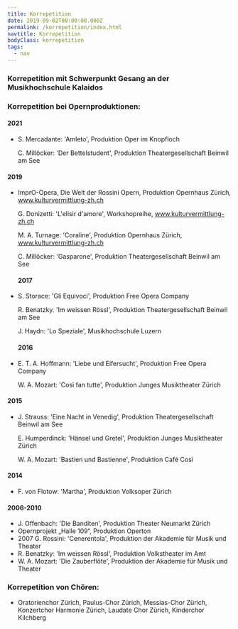 ```yaml
---
title: Korrepetition
date: 2019-09-02T00:00:00.000Z
permalink: /korrepetition/index.html
navtitle: Korrepetition
bodyClass: korrepetition
tags:
  - nav
---
```

### Korrepetition mit Schwerpunkt Gesang an der Musikhochschule Kalaidos

### Korrepetition bei Opernproduktionen:

#### 2021

* S. Mercadante: 'Amleto', Produktion Oper im Knopfloch

  C. Millöcker: 'Der Bettelstudent', Produktion Theatergesellschaft Beinwil am See

#### 2019

* ImprO-Opera, Die Welt der Rossini Opern, Produktion Opernhaus Zürich, www.kulturvermittlung-zh.ch

  G. Donizetti: 'L'elisir d'amore',  Workshopreihe, www.kulturvermittlung-zh.ch

  M. A. Turnage: 'Coraline', Produktion Opernhaus Zürich, www.kulturvermittlung-zh.ch

  C. Millöcker: 'Gasparone', Produktion Theatergesellschaft Beinwil am See

  #### 2017
* S. Storace: 'Gli Equivoci', Produktion Free Opera Company

  R. Benatzky. 'Im weissen Rössl', Produktion Theatergesellschaft Beinwil am See

  J. Haydn: 'Lo Speziale', Musikhochschule Luzern

  #### 2016
* E. T. A. Hoffmann: 'Liebe und Eifersucht', Produktion Free Opera Company

  W. A. Mozart: 'Così fan tutte', Produktion Junges Musiktheater Zürich

#### 2015

* J. Strauss: 'Eine Nacht in Venedig', Produktion Theatergesellschaft Beinwil am See

  E. Humperdinck: 'Hänsel und Gretel', Produktion Junges Musiktheater Zürich

  W. A. Mozart: 'Bastien und Bastienne', Produktion Café Così

#### 2014

* F. von Flotow: 'Martha', Produktion Volksoper Zürich

#### 2006-2010

* J. Offenbach: 'Die Banditen', Produktion Theater Neumarkt Zürich
* Opernprojekt „Halle 109“, Produktion Operton
* 2007 G. Rossini: 'Cenerentola', Produktion der Akademie für Musik und Theater
* R. Benatzky: 'Im weissen Rössl', Produktion Volkstheater im Amt
* W. A. Mozart: 'Die Zauberflöte', Produktion der Akademie für Musik und Theater

### Korrepetition von Chören:

* Oratorienchor Zürich, Paulus-Chor Zürich, Messias-Chor Zürich, Konzertchor Harmonie Zürich, Laudate Chor Zürich, Kinderchor Kilchberg